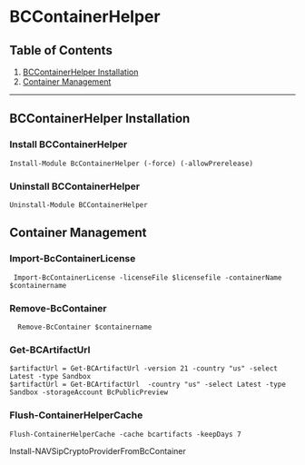 # BCContainerHelper

##  Table of Contents
1.  [BCContainerHelper Installation](#BCContainerHelper-Installation)
2.  [Container Management](#container-management)

***

## BCContainerHelper Installation

### Install BCContainerHelper

    Install-Module BcContainerHelper (-force) (-allowPrerelease)

### Uninstall BCContainerHelper

    Uninstall-Module BCContainerHelper

## Container Management

### Import-BcContainerLicense
     Import-BcContainerLicense -licenseFile $licensefile -containerName $containername

###  Remove-BcContainer
      Remove-BcContainer $containername

### Get-BCArtifactUrl
    $artifactUrl = Get-BCArtifactUrl -version 21 -country "us" -select Latest -type Sandbox
    $artifactUrl = Get-BCArtifactUrl  -country "us" -select Latest -type Sandbox -storageAccount BcPublicPreview

### Flush-ContainerHelperCache
    Flush-ContainerHelperCache -cache bcartifacts -keepDays 7

Install-NAVSipCryptoProviderFromBcContainer
